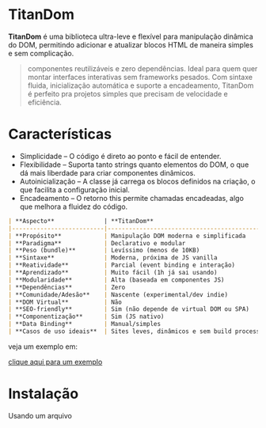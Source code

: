 # TitanDom

**TitanDom** é uma biblioteca ultra-leve e flexível para manipulação dinâmica do DOM, permitindo adicionar e atualizar blocos HTML de maneira simples e sem complicação.

> componentes reutilizáveis e zero dependências.
Ideal para quem quer montar interfaces interativas sem frameworks pesados.
Com sintaxe fluida, inicialização automática e suporte a encadeamento, TitanDom é perfeito pra projetos simples que precisam de velocidade e eficiência.

#  Características

- Simplicidade – O código é direto ao ponto e fácil de entender.
- Flexibilidade – Suporta tanto strings quanto elementos do DOM, o que dá mais liberdade para criar componentes dinâmicos.
- Autoinicialização – A classe já carrega os blocos definidos na criação, o que facilita a configuração inicial.
- Encadeamento – O retorno this permite chamadas encadeadas, algo que melhora a fluidez do código.

```markdown
| **Aspecto**              | **TitanDom**                                  | **jQuery**                                   | **React**                                         |
|--------------------------|---------------------------------------------|----------------------------------------------|--------------------------------------------------|
| **Propósito**            | Manipulação DOM moderna e simplificada      | Manipulação DOM imperativa (raiz, 2006)      | Criação de interfaces reativas (SPA/componentes) |
| **Paradigma**            | Declarativo e modular                       | Imperativo                                   | Declarativo, baseado em componentes              |
| **Peso (bundle)**        | Levíssimo (menos de 10KB)                   | Médio (~90KB minificado)                     | Pesado (React + ReactDOM ~120KB+)               |
| **Sintaxe**              | Moderna, próxima de JS vanilla              | Sintaxe própria (ex: `$(...)`)               | JSX, hooks, useEffect, useState, etc.           |
| **Reatividade**          | Parcial (event binding e interação)         | Não reativo por natureza                     | Totalmente reativo                               |
| **Aprendizado**          | Muito fácil (1h já sai usando)              | Muito fácil                                  | Curva média a alta                               |
| **Modularidade**         | Alta (baseada em componentes JS)            | Baixa                                        | Muito alta (componentes + hooks)                |
| **Dependências**         | Zero                                        | Nenhuma, mas é uma dependência por si só     | React + eco (Webpack, Babel, etc)               |
| **Comunidade/Adesão**    | Nascente (experimental/dev indie)           | Gigante, mas em declínio                     | Gigante, dominante no mercado                   |
| **DOM Virtual**          | Não                                          | Não                                          | Sim                                              |
| **SEO-friendly**         | Sim (não depende de virtual DOM ou SPA)     | Sim                                          | Depende do SSR (Next.js, etc)                   |
| **Componentização**      | Sim (JS nativo)                             | Não                                           | Sim (top tier)                                   |
| **Data Binding**         | Manual/simples                              | Manual                                       | Automático via estado                            |
| **Casos de uso ideais**  | Sites leves, dinâmicos e sem build process  | Scripts rápidos, plugins antigos             | SPAs complexas, apps interativos                 |
```

veja um exemplo em:

<a href="https://titandom.netlify.app/">clique aqui para um exemplo</a>

#  Instalação

Usando um arquivo <script>:

Inclua o arquivo TitanDom no seu projeto.

```javascript
<script src="https://cdn.jsdelivr.net/gh/DanielFlux23/TitanDom/src/core/TitanDom"></script>
```


Ou, se preferir clone o repositório

e adicione isso ao seu html

`<script src="/src/TitanDom"></script>`

---

#### 1. constructor(blocos = {}, opens = [])

**Para que serve**  
Inicializa a instância da classe TitanDom Pode também já iniciar os blocos definidos.

**Argumentos**  
- `blocos`: Objeto com chaves representando blocos e valores sendo funções que retornam HTML ou elementos.  
- `opens`: Array de blocos a serem inseridos no DOM automaticamente. Se `opens === 'initTitanDom'`, todos os blocos serão iniciados.

**Retorno**  
Instância da classe `TitanDom`.

**Exemplo**
```javascript
const tiDom = new TitanDom({
  header: () => '<h1>Hello</h1>'
}, ['header']);
```

---

### 2. `init(blocos = [], { text = '', data = null, onRender = null, target = null} = {})`

**Para que serve**  
Inicializa e insere no DOM os blocos especificados, se ainda não existirem.

**Argumentos**  
- `blocos`: Array de chaves dos blocos.  
- `text`: (Opcional) Texto fixo para substituir o conteúdo do bloco.  
- `data`: (Opcional) Dados a serem passados para os blocos.
- `onRender` (opcional): Função executada logo após o bloco ser inserido no DOM. Recebe dois argumentos: o elemento inserido e a chave original do bloco.
- `target` (opcional): Elemento ou seletor CSS onde o bloco será inserido. Por padrão, é document.body.

**Retorno**  
Instância da classe `TitanDom`.

**Exemplo**
```javascript
titanDom.init(['card'], {
  data: { nome: 'Dani' },
  text: 'Substituir HTML',
  target: '#container',
  onRender: (el, chave) => {
    el.style.border = '2px dashed blue';
  }
});

```

---

### 3. `id(bloco)`

**Para que serve**  
Obtém o conteúdo de um bloco.

**Argumentos**  
- `bloco`: String da chave, ou array `[chave, funcaoExtra]`.

**Retorno**  
Conteúdo HTML ou resultado da função.

**Exemplo**
```javascript
const html = titanDom.id('header');
```

---

### 4. `show(blocos = [])`

**Para que serve**  
Atualiza o conteúdo dos blocos renderizados. Inicializa se não existir.

**Argumentos**  
- `blocos`: (Opcional) Array com nomes dos blocos. Se omitido, atualiza todos.

**Retorno**  
Instância da classe `TitanDom`.

**Exemplo**
```javascript
titanDom.show(['header']);
```

---

### 5.`anime(bloco, config)`

**Para que serve**  
Aplica animações utilizando propriedades customizadas via Web Animations API.

**Argumentos**  
- `bloco`: Seletor ou id do bloco.  
- `config`:  
  - `props`: Array de objetos com os frames da animação.  
  - `duration`: Tempo em ms.  
  - `easing`, `fill`, `onfinish`, etc.

**Retorno**  
Objeto `Animation` ou função encadeável.

**Exemplo**
```javascript
titanDom.anime('#box', {
  props: [{ transform: 'scale(1)' }, { transform: 'scale(1.2)' }],
  duration: 500
});
```

---

### 6. `mover(selector, config = {})`

**Para que serve**  
Move dinamicamente o elemento, permitindo tanto movimentação baseada em física (aceleração, fricção, limites) quanto animação matemática (usando funções de progresso).

**Argumentos**  
- `selector`: Seletor CSS do elemento a ser animado (ex: `#box`, `.item`).  
- `config`: Objeto de configuração com dois modos possíveis:

---

**Modo Física (simulação contínua)**  
Utiliza aceleração, fricção e limites para simular movimento:

```javascript
{
  physics: {
    ax: 2,        // Aceleração em X
    ay: 1,        // Aceleração em Y
    friction: 0.95, // Fricção (1 = sem perda de aceleração)
    minX: 0, maxX: 300, // Limites em X
    minY: 0, maxY: 500  // Limites em Y
  }
}
```

---

**Modo Animação (baseada em tempo)**  
Define funções baseadas no progresso da animação (`p` varia de 0 a 1):

```javascript
{
  duration: 3000, // Duração em ms
  x: (p) => Math.sin(p * Math.PI * 2) * 100,
  y: (p) => Math.cos(p * Math.PI * 2) * 100
}
```

---

**Retorno**  
Objeto com métodos de controle:

- `pausar()` – Pausa a animação.
- `continuar()` – Retoma a animação.
- `resetar()` – Reseta posição (modo física).

---

**Exemplos**

**1. Modo física:**
```javascript
titanDom.mover('#box', {
  physics: {
    ax: 2,
    ay: 1,
    friction: 0.96,
    maxX: 300,
    maxY: 200
  }
});
```

**2. Modo animação:**
```javascript
titanDom.mover('#box', {
  duration: 4000,
  x: (p) => Math.sin(p * Math.PI * 2) * 150,
  y: (p) => Math.cos(p * Math.PI * 2) * 150
});
```

---

### 7. `evento(seletor, tipo, funcao)`

**Para que serve**  
Adiciona ouvintes de eventos em elementos DOM.

**Argumentos**  
- `seletor`: String do seletor CSS.  
- `tipo`: Tipo do evento (ex: `"click"`).  
- `funcao`: Função de callback.

**Exemplo**
```javascript
titanDom.evento('#btn', 'click', () => alert('Clicado!'));
```

---

### 8. `remover(bloco)`

**Para que serve**  
Remove elementos do DOM por id.

**Argumentos**  
- `bloco`: String ou array com ids.

**Exemplo**
```javascript
titanDom.remover('box');
```

---

### 9. `add(nome, callback)`

**Para que serve**  
Adiciona dinamicamente um novo bloco.

**Argumentos**  
- `nome`: Nome da chave do bloco.  
- `callback`: Função que retorna HTML ou elemento.

**Retorno**  
Instância da classe `TitanDom`.

---

### 10. `setVar(nomeVariavel, callback)`

**Para que serve**  
Cria uma variável observável. Executa um callback sempre que seu valor mudar.

**Argumentos**  
- `nomeVariavel`: Nome da variável dentro de `titanDom.set`.  
- `callback`: Função a ser chamada no `set`.

**Exemplo**
```javascript
titanDom.setVar('contador', () => console.log('Mudou!'));
titanDom.set.contador = 42;
```

---

### 11. `watch(prop, callback)`

**Para que serve**  
Observa mudanças em uma propriedade específica e executa uma função sempre que ela for atualizada. Também atualiza elementos vinculados automaticamente.

**Argumentos**  
- `prop`: Nome da propriedade a ser observada.  
- `callback`: Função a ser executada sempre que a propriedade mudar.

**Retorno**  
Nenhum.

**Exemplo**
```javascript
titanDom.watch('titulo', novo => {
  console.log('Novo título:', novo);
});
titanDom.titulo = 'Bem-vindo!';
```

---

### 12. `component(nome, renderFn)`

**Para que serve**  
Registra um novo componente com um nome e uma função de renderização.

**Argumentos**  
- `nome`: Nome do componente (string).
- `renderFn`: Função que retorna o conteúdo HTML do componente, baseada nas propriedades passadas. A função recebe as `props` como argumento.

**Retorno**  
Não retorna valor (void).

**Exemplo**
```javascript
component('header', (props) => {
  return `<header><h1>${props.titulo}</h1></header>`;
});
```

---

### 13. `mount(nome, target, props = {})`

**Para que serve**  
Renderiza e adiciona o HTML de um componente no elemento alvo (`target`), passando as propriedades necessárias.

**Argumentos**  
- `nome`: Nome do componente que foi registrado previamente.
- `target`: Elemento DOM onde o componente será inserido.
- `props`: Objeto de propriedades que será passado para a função de renderização do componente.

**Retorno**  
Nenhum (adiciona o componente ao `target`).

**Exemplo**
```javascript
myComponent.mount('header', document.body, { title: 'Meu Site' });
```

---

### 14. `bind(prop, selector)`

**Para que serve**  
Vincula uma propriedade de dados (`prop`) a um elemento do DOM, atualizando seu conteúdo sempre que o valor mudar.

**Argumentos**  
- `prop`: Nome da propriedade que será observada.
- `selector`: Seletor CSS (string) ou elemento DOM a ser vinculado.

**Retorno**  
Nenhum (estabelece vínculo entre dados e elementos).

**Exemplo**
```javascript
myComponent.bind('username', '#user-display');
```

---

### 15. `clone(blocoOriginal, nomeDoClone)`

**Para que serve**  
Cria uma cópia de um bloco existente.

**Argumentos**  
- `blocoOriginal`: Nome do bloco base.  
- `nomeDoClone`: (Opcional) Nome para o clone.

**Exemplo**
```javascript
titanDom.clone('card', 'cardNovo');
```

---

### 16. `$(seletor) & $$(id)`

**Para que serve**  
Atalhos para `document.querySelector` e `getElementById`.

**Exemplo**
```javascript
titanDom.$('#minhaDiv').innerHTML = 'Oi!';
```

---

### 17. `style(bloco)`

**Para que serve**  
Retorna o objeto `style` de um bloco.

**Exemplo**
```javascript
titanDom.style('box').backgroundColor = 'red';
```

### 18. `grupe(nome, blocos)`

**Para que serve**  
Cria grupos de blocos que podem ser reutilizados juntos.

**Argumentos**  
- `nome`: Nome do grupo.  
- `blocos`: Array de nomes de blocos a serem agrupados.

**Retorno**  
Instância da classe `TitanDom`.

**Exemplo**
```javascript
titanDom.grupe('layout', ['header', 'main', 'footer']);
```

---

### 19. `absoluteExiber(blocos)`

**Para que serve**  
Remove do DOM todos os blocos que **não** estão no array especificado.

**Argumentos**  
- `blocos`: Array com nomes de blocos válidos.

**Retorno**  
Nenhum.

**Exemplo**
```javascript
titanDom.absoluteExiber(['main']);
```

---

### 20. `setShow(nomeVariavel)`

**Para que serve**  
Cria uma variável reativa e conecta sua mudança automática à atualização dos blocos associados.

**Argumentos**  
- `nomeVariavel`: Nome do bloco que será atualizado quando o valor da variável mudar.

**Retorno**  
- Um objeto onde a propriedade correspondente (`nomeVariavel`) pode ser alterada diretamente para disparar a atualização.

**Exemplo**
```javascript
const setContador = titanDom.setShow('contador');
setContador.contador++; // Atualiza o bloco 'contador' na tela
---

### 21. `html(bloco, html)`

**Para que serve**  
Define manualmente o HTML interno de um bloco.

**Argumentos**  
- `bloco`: ID do bloco.  
- `html`: String com conteúdo HTML.

**Retorno**  
Instância da classe `TitanDom`.

**Exemplo**
```javascript
titanDom.html('header', '<h1>Novo título</h1>');
```

---

### 22. `css(css)`

**Para que serve**  
Insere regras CSS diretamente no documento.

**Argumentos**  
- `css`: String contendo código CSS.

**Retorno**  
Nenhum.

**Exemplo**
```javascript
titanDom.css('body { background: #000; color: #fff; }');
```

---


## Blocos com `$` e `&`

- **Chave com `$`**: Interpreta o valor retornado como uma referência a outro bloco.  
  Exemplo:
  ```javascript
  card: () => 'Oi!',
  $ref: () => 'card'
  ```

- **Chave com `&`**: Indica que o bloco será clonado automaticamente.  
  ```javascript
  titanDom.init(['card&']); // gera 'card1', 'card2'...
  ```

---

## Composição com Funções

Blocos podem ser arrays com `[chave, funcaoExtra]` para conteúdo dinâmico:
```javascript
['math', () => Math.random() > 0.5 ? 'Sim' : 'Não']
```
Retorna:
```
Conteúdo de math + 'Sim' ou 'Não'
```

---

## Exemplo Completo
```html
<script src="titanDom.js"></script>
<script>
const titanDom = new TitanDom({
  header: () => '<h1>TitanDom</h1>',
  content: () => '<p>Conteúdo inicial</p>',
  $referencia: () => 'header'
}, ['header']);

setTimeout(() => titanDom.show(['content']), 2000);
</script>
``` 
## 🧑‍💻 Contribuição

Se você quiser contribuir com o TitanDom, faça um fork deste repositório, faça suas alterações e envie um pull request. Fique à vontade para sugerir melhorias, novos métodos ou até funcionalidades incríveis que você acha que o TitanDom deveria ter!

## 📄 Licença

Este projeto é licenciado sob a MIT License – veja o arquivo LICENSE para mais detalhes.


---

> “Criado por pura preguiça de aprender React. E funcionou.”

## 🍿 Por que "TitanDom"?

O nome "TitanDom" reflete como um titã que você domou pra construir algo colossal.


---

Boa sorte com o TitanDom! 😎
